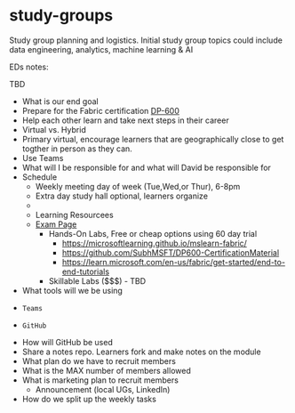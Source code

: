# study-groups
Study group planning and logistics. Initial study group topics could include data engineering, analytics, machine learning &amp; AI


EDs notes:


TBD
-	What is our end goal
  - Prepare for the Fabric certification [DP-600](https://learn.microsoft.com/en-us/credentials/certifications/exams/dp-600/)
  - Help each other learn and take next steps in their career 
-	Virtual vs. Hybrid
  - Primary virtual, encourage learners that are geographically close to get togther in person as they can.
  - Use Teams
-	What will I be responsible for and what will David be responsible for
- Schedule
    - Weekly meeting day of week (Tue,Wed,or Thur), 6-8pm
    - Extra day study hall optional, learners organize
    - 
  - Learning Resourcees
  - [Exam Page](https://learn.microsoft.com/en-us/credentials/certifications/exams/dp-600/)
    - Hands-On Labs, Free or cheap options using 60 day trial
      - https://microsoftlearning.github.io/mslearn-fabric/
      - https://github.com/SubhMSFT/DP600-CertificationMaterial
      - https://learn.microsoft.com/en-us/fabric/get-started/end-to-end-tutorials
    - Skillable Labs ($$$)  - TBD
-	What tools will we be using
-	  Teams
-	  GitHub
-	How will GitHub be used
  - Share a notes repo. Learners fork and make notes on the module 	
-	What plan do we have to recruit members
  - What is the MAX number of members allowed
  - What is marketing plan to recruit members
    - Announcement (local UGs, LinkedIn)	  
  - How do we split up the weekly tasks
